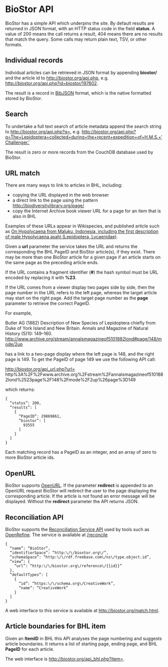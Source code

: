 # BioStor API

BioStor has a simple API which underpins the site. By default results are returned in JSON format, with an HTTP status code in the field **status**. A value of 200 means the call returns a result, 404 means there are no results that match the query. Some calls may return plain text, TSV, or other formats.

## Individual records

Individual articles can be retrieved in JSON format by appending   **biostor/** and the article id to http://biostor.org/api.php, e.g. http://biostor.org/api.php?id=biostor/197602.

The result is a record in [BibJSON](http://okfnlabs.org/bibjson/) format, which is the native formatted stored by BioStor.

## Search

To undertake a full text search of article metadata append the search string to http://biostor.org/api.php?q=, e.g. http://biostor.org/api.php?q=The+Lepidoptera+collected+during+the+recent+expedition+of+H.M.S.+‘Challenger.’

The result is zero or more records from the CouchDB database used by BioStor.

## URL match

There are many ways to link to articles in BHL, including:
- copying the URL displayed in the web browser
- a direct link to the page using the pattern http://biodiversitylibrary.org/page/
- copy the Internet Archive book viewer URL for a page for an item that is also in BHL

Examples of these URLs appear in Wikispecies, and published article such as [On Hypolycaena from Maluku, Indonesia, including the first description of male Hypolycaena asahi (Lepidoptera, Lycaenidae)](https://doi.org/10.3897/zookeys.115.1406).

Given a **url** parameter the service takes the URL and returns the corresponding the BHL PageID and BioStor article(s), if they exist. There may be more than one BioStor article for a given page if an article starts on the same page as the preceding article ends.

If the URL contains a fragment identifier (**#**) the hash symbol must be URL encoded by replacing it with **%23**.

If the URL comes from a viewer display two pages side by side, then the page number in the URL refers to the left page, whereas the target article may start on the right page. Add the target page number as the **page** parameter to retrieve the correct PageID. 

For example, 

Butler AG (1882) Description of New Species of Lepidoptera chiefly from Duke of York Island and New Britain. Annals and Magazine of Natural History (5)10: 149–160. http://www.archive.org/stream/annalsmagazineof5101882lond#page/148/mode/2up

has a link to a two-page display where the left page is 148, and the right page is 149. To get the PageID of page 149 we use the following API call: 

http://biostor.org/api_url.php?url=
http%3A%2F%2Fwww.archive.org%2Fstream%2Fannalsmagazineof5101882lond%2523page%2F148%2Fmode%2F2up%26page%3D149

which returns:

```
{
  “status”: 200,
  “results”: [
    {
      “PageID”: 29869861,
      “biostor”: [
        93555
      ]
    }
  ]
}
```

Each matching record has a PageID as an integer, and an array of zero to more BioStor article ids.

## OpenURL

BioStor supports [OpenURL](https://en.wikipedia.org/wiki/OpenURL). If the parameter **redirect** is appended to an OpenURL request BioStor will redirect the user to the page displaying the corresponding article. If the article is not found an error message will be displayed. Without the **redirect** parameter the API returns JSON.

## Reconciliation API

BioStor supports the [Reconciliation Service API](https://github.com/OpenRefine/OpenRefine/wiki/Reconciliation-Service-API) used by tools such as [OpenRefine](http://openrefine.org). The service is available at [/reconcile](http://biostor.org/reconcile)
```
{
  “name”: “BioStor”,
  “identifierSpace”: “http:\/\/biostor.org\/“,
  “schemaSpace”: “http:\/\/rdf.freebase.com\/ns\/type.object.id”,
  “view”: {
    “url”: “http:\/\/biostor.org\/reference\/{{id}}”
  },
  “defaultTypes”: [
    {
      “id”: “https:\/\/schema.org\/CreativeWork”,
      “name”: “CreativeWork”
    }
  ]
}
```
A web interface to this service is available at http://biostor.org/match.html.

## Article boundaries for BHL item

Given an **ItemID** in BHL this API analyses the page numbering and suggests article boundaries. It returns a list of starting page, ending page, and BHL **PageID** for each article.

The web interface is http://biostor.org/api_bhl.php?item=.
